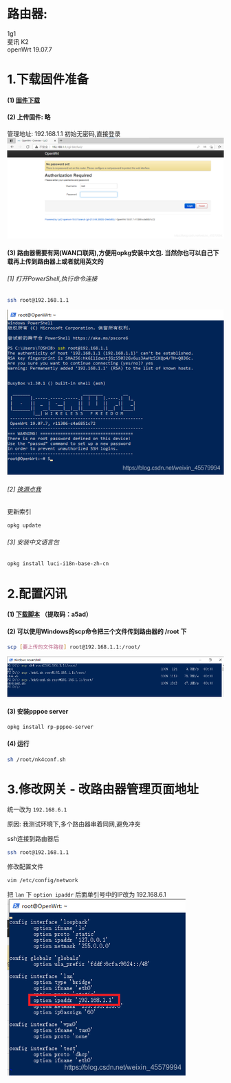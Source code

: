 # 路由器:
1g1  
斐讯 K2  
openWrt 19.07.7  

# 1.下载固件准备
#### (1) [固件下载](openwrt-19.07.7-ramips-mt7620-psg1218a-squashfs-sysupgrade.bin)

#### (2) 上传固件: 略
管理地址: 192.168.1.1
初始无密码,直接登录
![在这里插入图片描述](1.png)


#### (3) 路由器需要有网(WAN口联网),方便用opkg安装中文包. 当然你也可以自己下载再上传到路由器上或者就用英文的

###### [1] 打开PowerShell,执行命令连接
```bash
ssh root@192.168.1.1
```
![在这里插入图片描述](2.png)

###### [2] [换源点我](https://blog.csdn.net/weixin_45579994/article/details/112381181)

更新索引
```bash
opkg update
```

###### [3] 安装中文语言包
```bash
opkg install luci-i18n-base-zh-cn
```

# 2.配置闪讯
#### (1) [下载脚本](https://yunpan.360.cn/surl_yRFuqJCbmAk) （提取码：a5ad）
#### (2) 可以使用Windows的scp命令把三个文件传到路由器的 /root 下
```bash
scp [要上传的文件路径] root@192.168.1.1:/root/
```
![在这里插入图片描述](3.png)

#### (3) 安装pppoe server
```bash
opkg install rp-pppoe-server
```

#### (4) 运行
```bash
sh /root/nk4conf.sh
```
# 3.修改网关 - 改路由器管理页面地址
统一改为 `192.168.6.1`

原因: 我测试环境下,多个路由器串着同网,避免冲突

ssh连接到路由器后
```bash
ssh root@192.168.1.1
```

修改配置文件
```bash
vim /etc/config/network
```

把 `lan` 下 `option ipaddr` 后面单引号中的IP改为 192.168.6.1
![在这里插入图片描述](4.png)
